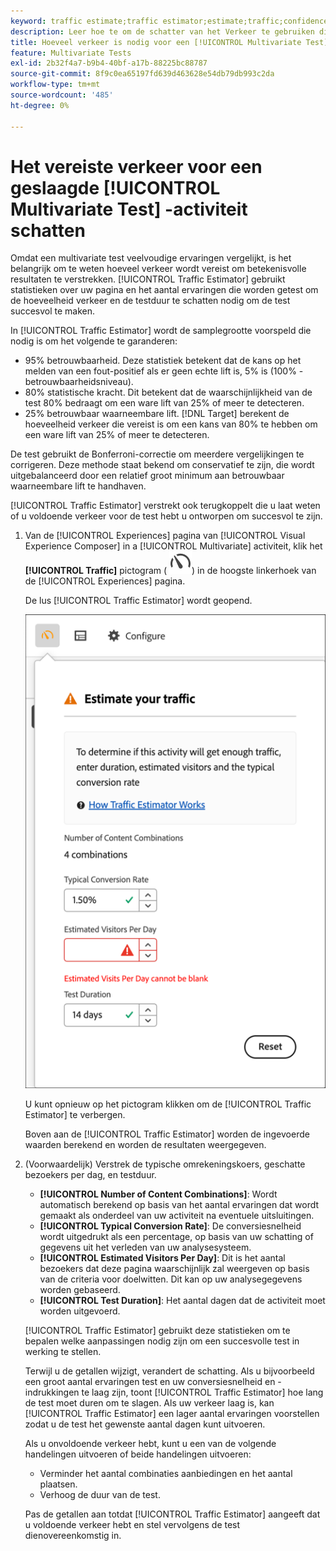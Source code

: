 ```yaml
---
keyword: traffic estimate;traffic estimator;estimate;traffic;confidence;statistical power;lift;bonferroni;conversion rate;visitors per day;duration
description: Leer hoe te om de schatter van het Verkeer te gebruiken die u laat weten of hebt u voldoende verkeer voor uw  [!DNL Adobe Target] [!UICONTROL Multivariate Test] activiteit om te slagen.
title: Hoeveel verkeer is nodig voor een [!UICONTROL Multivariate Test] (MVT) activiteit?
feature: Multivariate Tests
exl-id: 2b32f4a7-b9b4-40bf-a17b-88225bc88787
source-git-commit: 8f9c0ea65197fd639d463628e54db79db993c2da
workflow-type: tm+mt
source-wordcount: '485'
ht-degree: 0%

---
```


# Het vereiste verkeer voor een geslaagde [!UICONTROL Multivariate Test] -activiteit schatten

Omdat een multivariate test veelvoudige ervaringen vergelijkt, is het belangrijk om te weten hoeveel verkeer wordt vereist om betekenisvolle resultaten te verstrekken. [!UICONTROL Traffic Estimator] gebruikt statistieken over uw pagina en het aantal ervaringen die worden getest om de hoeveelheid verkeer en de testduur te schatten nodig om de test succesvol te maken.

In [!UICONTROL Traffic Estimator] wordt de samplegrootte voorspeld die nodig is om het volgende te garanderen:

* 95% betrouwbaarheid. Deze statistiek betekent dat de kans op het melden van een fout-positief als er geen echte lift is, 5% is (100% - betrouwbaarheidsniveau).
* 80% statistische kracht. Dit betekent dat de waarschijnlijkheid van de test 80% bedraagt om een ware lift van 25% of meer te detecteren.
* 25% betrouwbaar waarneembare lift. [!DNL Target] berekent de hoeveelheid verkeer die vereist is om een kans van 80% te hebben om een ware lift van 25% of meer te detecteren.

De test gebruikt de Bonferroni-correctie om meerdere vergelijkingen te corrigeren. Deze methode staat bekend om conservatief te zijn, die wordt uitgebalanceerd door een relatief groot minimum aan betrouwbaar waarneembare lift te handhaven.

[!UICONTROL Traffic Estimator] verstrekt ook terugkoppelt die u laat weten of u voldoende verkeer voor de test hebt u ontworpen om succesvol te zijn.

1. Van de [!UICONTROL Experiences] pagina van [!UICONTROL Visual Experience Composer] in a [!UICONTROL Multivariate] activiteit, klik het **[!UICONTROL Traffic]** pictogram ( ![&#x200B; pictogram van de Schatter van het Verkeer &#x200B;](/help/main/assets/icons/Gauge2.svg)) in de hoogste linkerhoek van de [!UICONTROL Experiences] pagina.

   De lus [!UICONTROL Traffic Estimator] wordt geopend.

   ![&#x200B; het gebruikersinterface van de schatter van het Verkeer &#x200B;](/help/main/c-activities/c-multivariate-testing/t-create-multivariate-test/assets/mvt-est.png)

   U kunt opnieuw op het pictogram klikken om de [!UICONTROL Traffic Estimator] te verbergen.

   Boven aan de [!UICONTROL Traffic Estimator] worden de ingevoerde waarden berekend en worden de resultaten weergegeven.

1. (Voorwaardelijk) Verstrek de typische omrekeningskoers, geschatte bezoekers per dag, en testduur.

   * **[!UICONTROL Number of Content Combinations]**: Wordt automatisch berekend op basis van het aantal ervaringen dat wordt gemaakt als onderdeel van uw activiteit na eventuele uitsluitingen.
   * **[!UICONTROL Typical Conversion Rate]**: De conversiesnelheid wordt uitgedrukt als een percentage, op basis van uw schatting of gegevens uit het verleden van uw analysesysteem.
   * **[!UICONTROL Estimated Visitors Per Day]**: Dit is het aantal bezoekers dat deze pagina waarschijnlijk zal weergeven op basis van de criteria voor doelwitten. Dit kan op uw analysegegevens worden gebaseerd.
   * **[!UICONTROL Test Duration]**: Het aantal dagen dat de activiteit moet worden uitgevoerd.

   [!UICONTROL Traffic Estimator] gebruikt deze statistieken om te bepalen welke aanpassingen nodig zijn om een succesvolle test in werking te stellen.

   Terwijl u de getallen wijzigt, verandert de schatting. Als u bijvoorbeeld een groot aantal ervaringen test en uw conversiesnelheid en -indrukkingen te laag zijn, toont [!UICONTROL Traffic Estimator] hoe lang de test moet duren om te slagen. Als uw verkeer laag is, kan [!UICONTROL Traffic Estimator] een lager aantal ervaringen voorstellen zodat u de test het gewenste aantal dagen kunt uitvoeren.

   Als u onvoldoende verkeer hebt, kunt u een van de volgende handelingen uitvoeren of beide handelingen uitvoeren:

   * Verminder het aantal combinaties aanbiedingen en het aantal plaatsen.
   * Verhoog de duur van de test.

   Pas de getallen aan totdat [!UICONTROL Traffic Estimator] aangeeft dat u voldoende verkeer hebt en stel vervolgens de test dienovereenkomstig in.
